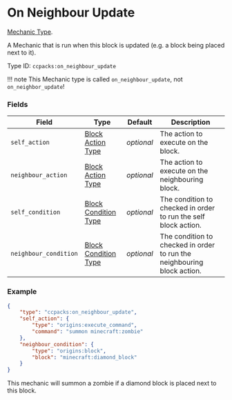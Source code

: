 # On Neighbour Update

[Mechanic Type](../mechanic_types.md).

A Mechanic that is run when this block is updated (e.g. a block being placed next to it).

Type ID: `ccpacks:on_neighbour_update`

!!! note
		This Mechanic type is called `on_neighbour_update`, not `on_neighbor_update`!

### Fields

Field  | Type | Default | Description
-------|------|---------|-------------
`self_action` | [Block Action Type](https://apoli.readthedocs.io/en/latest/types/block_action_types/) | *optional* | The action to execute on the block.
`neighbour_action` | [Block Action Type](https://apoli.readthedocs.io/en/latest/types/block_action_types/) | *optional* | The action to execute on the neighbouring block.
`self_condition` | [Block Condition Type](https://apoli.readthedocs.io/en/latest/types/block_condition_types/) | *optional* | The condition to checked in order to run the self block action.
`neighbour_condition` | [Block Condition Type](https://apoli.readthedocs.io/en/latest/types/block_condition_types/) | *optional* | The condition to checked in order to run the neighbouring block action.

### Example
```json
{
	"type": "ccpacks:on_neighbour_update",
	"self_action": {
		"type": "origins:execute_command",
		"command": "summon minecraft:zombie"
	},
	"neighbour_condition": {
		"type": "origins:block",
		"block": "minecraft:diamond_block"
	}
}
```
This mechanic will summon a zombie if a diamond block is placed next to this block.
